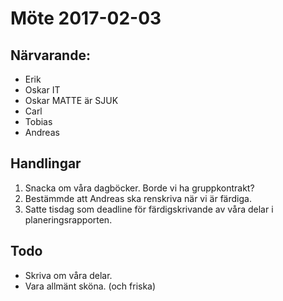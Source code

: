 Möte 2017-02-03
===============

Närvarande:
-----------

  * Erik
  * Oskar IT
  * Oskar MATTE är SJUK
  * Carl
  * Tobias
  * Andreas

Handlingar
----------

  1. Snacka om våra dagböcker. Borde vi ha gruppkontrakt?
  2. Bestämmde att Andreas ska renskriva när vi är färdiga.
  3. Satte tisdag som deadline för färdigskrivande av våra delar i
     planeringsrapporten.

Todo
----

  * Skriva om våra delar.
  * Vara allmänt sköna. (och friska)



